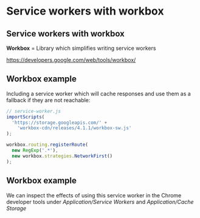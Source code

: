 # Service workers with workbox

## Service workers with workbox

**Workbox** = Library which simplifies writing service workers

https://developers.google.com/web/tools/workbox/

## Workbox example

Including a service worker which will cache responses and use them as a fallback if they are not reachable:

```js
// service-worker.js
importScripts(
  'https://storage.googleapis.com/' +
    'workbox-cdn/releases/4.1.1/workbox-sw.js'
);

workbox.routing.registerRoute(
  new RegExp('.*'),
  new workbox.strategies.NetworkFirst()
);
```

<!-- this approach is used by create-react-app -->

## Workbox example

We can inspect the effects of using this service worker in the Chrome developer tools under _Application/Service Workers_ and _Application/Cache Storage_
